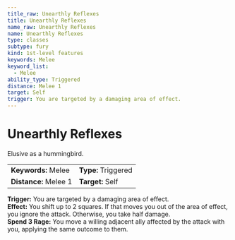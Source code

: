 ```yaml
---
title_raw: Unearthly Reflexes
title: Unearthly Reflexes
name_raw: Unearthly Reflexes
name: Unearthly Reflexes
type: classes
subtype: fury
kind: 1st-level features
keywords: Melee
keyword_list:
  - Melee
ability_type: Triggered
distance: Melee 1
target: Self
trigger: You are targeted by a damaging area of effect.
---
```


# Unearthly Reflexes

Elusive as a hummingbird.

|                       |                     |
| :-------------------- | :------------------ |
| **Keywords:** Melee   | **Type:** Triggered |
| **Distance:** Melee 1 | **Target:** Self    |

**Trigger:** You are targeted by a damaging area of effect.\
**Effect:** You shift up to 2 squares. If that moves you out of the area of effect, you ignore the attack. Otherwise, you take half damage.\
**Spend 3 Rage:** You move a willing adjacent ally affected by the attack with you, applying the same outcome to them.
